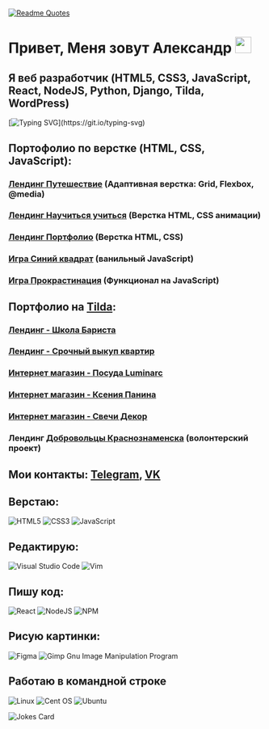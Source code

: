 #
[![Readme Quotes](https://quotes-github-readme.vercel.app/api?type=horizontal&theme=dark)](https://github.com/piyushsuthar/github-readme-quotes)


# Привет, Меня зовут Александр <img src="https://github.com/blackcater/blackcater/raw/main/images/Hi.gif" height="32"/>
## Я веб разработчик (HTML5, CSS3, JavaScript, React, NodeJS, Python, Django, Tilda, WordPress)
[![Typing SVG](https://readme-typing-svg.herokuapp.com?lines=%D0%AF+FullStackDeveloper+%D1%80%D0%B0%D0%B7%D1%80%D0%B0%D0%B1%D0%BE%D1%82%D1%87%D0%B8%D0%BA.;%D0%92%D0%B5%D1%80%D1%81%D1%82%D0%B0%D1%8E+%D0%B2+HTML%2C+CSS%2C+JSX.;%D0%9F%D0%B8%D1%88%D1%83+%D0%BA%D0%BE%D0%B4+%D0%BD%D0%B0+React.;%E2%9A%A1%D0%98%D1%89%D1%83+%D1%80%D0%B0%D0%B1%D0%BE%D1%82%D1%83.)](https://git.io/typing-svg)
## Портофолио по верстке (HTML, CSS, JavaScript):
### [Лендинг Путешествие](http://79.174.86.211/traveling-in-russia/index.html) (Адаптивная верстка: Grid, Flexbox, @media)
### [Лендинг Научиться учиться](http://79.174.86.211/how-to-learn/index.html) (Верстка HTML, CSS анимации)
### [Лендинг Портфолио](http://79.174.86.211/four-layout-rules/index.html) (Верстка HTML, CSS) 
### [Игра Синий квадрат](http://79.174.86.211/game/index.html) (ванильный JavaScript)
### [Игра Прокрастинация](http://79.174.86.211/procrastination/index.html) (Функционал на JavaScript)

## Портфолио на [Tilda][4]:
### [Лендинг - Школа Бариста](https://baristaschoolmsk.tilda.ws/)
### [Лендинг - Срочный выкуп квартир](https://srochnivikupkvartir.tilda.ws/)
### [Интернет магазин - Посуда Luminarc](https://haidar.shop.tilda.ws/)
### [Интернет магазин - Ксения Панина](https://www.kseniyapanina.ru/)
### [Интернет магазин - Свечи Декор](https://svechidecor.ru/)
### Лендинг [Добровольцы Краснознаменска](http://79.174.86.211/volunteers/index.html) (волонтерский проект)

## Мои контакты: [Telegram][2], [VK][3]


## Верстаю:
![HTML5](https://img.shields.io/badge/html5-%23E34F26.svg?style=for-the-badge&logo=html5&logoColor=white)
![CSS3](https://img.shields.io/badge/css3-%231572B6.svg?style=for-the-badge&logo=css3&logoColor=white)
![JavaScript](https://img.shields.io/badge/javascript-%23323330.svg?style=for-the-badge&logo=javascript&logoColor=%23F7DF1E)

## Редактирую:
![Visual Studio Code](https://img.shields.io/badge/Visual%20Studio%20Code-0078d7.svg?style=for-the-badge&logo=visual-studio-code&logoColor=white)
![Vim](https://img.shields.io/badge/VIM-%2311AB00.svg?style=for-the-badge&logo=vim&logoColor=white)

## Пишу код:
![React](https://img.shields.io/badge/react-%2320232a.svg?style=for-the-badge&logo=react&logoColor=%2361DAFB)
![NodeJS](https://img.shields.io/badge/node.js-6DA55F?style=for-the-badge&logo=node.js&logoColor=white)
![NPM](https://img.shields.io/badge/NPM-%23000000.svg?style=for-the-badge&logo=npm&logoColor=white)

## Рисую картинки:
![Figma](https://img.shields.io/badge/figma-%23F24E1E.svg?style=for-the-badge&logo=figma&logoColor=white)
![Gimp Gnu Image Manipulation Program](https://img.shields.io/badge/Gimp-657D8B?style=for-the-badge&logo=gimp&logoColor=FFFFFF)

## Работаю в командной строке
![Linux](https://img.shields.io/badge/Linux-FCC624?style=for-the-badge&logo=linux&logoColor=black)
![Cent OS](https://img.shields.io/badge/cent%20os-002260?style=for-the-badge&logo=centos&logoColor=F0F0F0)
![Ubuntu](https://img.shields.io/badge/Ubuntu-E95420?style=for-the-badge&logo=ubuntu&logoColor=white)

![Jokes Card](https://readme-jokes.vercel.app/api)

  [1]: http://www.superjob.ru/resume/frontend-razrabotchik-53009155.html
  [2]: http://t.me/Aleksandr_Myasoed
  [3]: http://vk.com/amyasoed
  [4]: https://experts.tilda.cc/amurcreative
